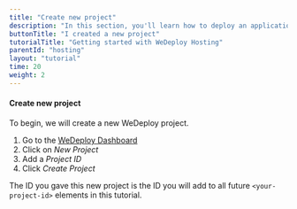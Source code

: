 ```yaml
---
title: "Create new project"
description: "In this section, you'll learn how to deploy an application using WeDeploy Hosting."
buttonTitle: "I created a new project"
tutorialTitle: "Getting started with WeDeploy Hosting"
parentId: "hosting"
layout: "tutorial"
time: 20
weight: 2
---
```


#### Create new project

To begin, we will create a new WeDeploy project.

1. Go to the <a href="http://dashboard.wedeploy.com" target="_blank">WeDeploy Dashboard</a>
2. Click on _New Project_
3. Add a _Project ID_
4. Click _Create Project_

The ID you gave this new project is the ID you will add to all future `<your-project-id>` elements in this tutorial.
